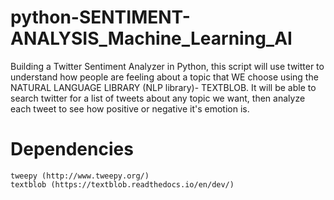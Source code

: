 # python-SENTIMENT-ANALYSIS_Machine_Learning_AI
Building a Twitter Sentiment Analyzer in Python,
this script will use twitter to understand
how people are feeling about a topic that WE choose
using the NATURAL LANGUAGE LIBRARY (NLP library)- TEXTBLOB.
It will be able to search twitter for a list of tweets
about any topic we want, then analyze each tweet to see
how positive or negative it's emotion is.

# Dependencies

    tweepy (http://www.tweepy.org/)
    textblob (https://textblob.readthedocs.io/en/dev/)

